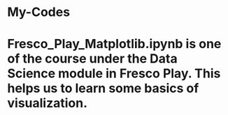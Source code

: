 # My-Codes
# Fresco_Play_Matplotlib.ipynb is one of the course under the Data Science module in Fresco Play. This helps us to learn some basics of visualization.

